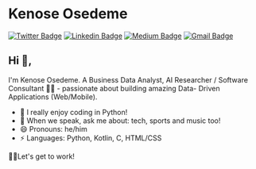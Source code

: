 # Kenose Osedeme
[![Twitter Badge](https://img.shields.io/badge/-@thekenose-1ca0f1?style=flat-square&labelColor=1ca0f1&logo=twitter&logoColor=white&link=https://twitter.com/thekenose)](https://twitter.com/thekenose_) [![Linkedin Badge](https://img.shields.io/badge/kenosedeme-blue?style=flat-square&logo=Linkedin&logoColor=white&link=https://www.linkedin.com/in/kenosedeme/)](https://www.linkedin.com/in/kenosedeme/) [![Medium Badge](https://img.shields.io/badge/-kenosedeme-03a57a?style=flat-square&labelColor=000000&logo=Medium&link=https://medium.com/@kenosedeme)](https://medium.com/@kenosedeme)
[![Gmail Badge](https://img.shields.io/badge/-kenosedeme@gmail.com-c14438?style=flat-square&logo=Gmail&logoColor=white&link=mailto:kenosedeme@gmail.com)](mailto:kenosedeme@gmail.com)

## Hi 👋, 
I'm Kenose Osedeme. A Business Data Analyst, AI Researcher / Software Consultant 👨‍💻 - passionate about building amazing Data- Driven Applications (Web/Mobile).

- 🌱 I really enjoy coding in Python!
- 💬 When we speak, ask me about: tech, sports and music too!
- 😄 Pronouns: he/him
- ⚡ Languages: Python, Kotlin, C, HTML/CSS


🤩🤩Let's get to work!
